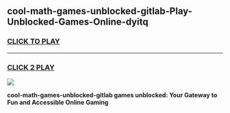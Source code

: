 
## cool-math-games-unblocked-gitlab-Play-Unblocked-Games-Online-dyitq
<h3>
<a href="https://premium76.site?title=cool-math-games-unblocked-gitlab&ref=25A">CLICK TO PLAY</a></h3>
<hr>

<h3>
<a href="https://premium76.site?title=cool-math-games-unblocked-gitlab&ref=25A">CLICK 2 PLAY</a>
  
</h3>

<a href="https://premium76.site?title=cool-math-games-unblocked-gitlab&ref=25A"><img src="https://clearcache.store/games.png"></a>


**cool-math-games-unblocked-gitlab games unblocked: Your Gateway to Fun and Accessible Online Gaming**
